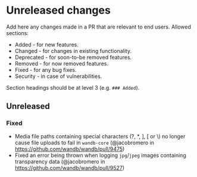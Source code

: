 # Unreleased changes

Add here any changes made in a PR that are relevant to end users. Allowed sections:

- Added - for new features.
- Changed - for changes in existing functionality.
- Deprecated - for soon-to-be removed features.
- Removed - for now removed features.
- Fixed - for any bug fixes.
- Security - in case of vulnerabilities.

Section headings should be at level 3 (e.g. `### Added`).

## Unreleased

### Fixed

- Media file paths containing special characters (?, \*, ], [ or \\) no longer cause file uploads to fail in `wandb-core` (@jacobromero in https://github.com/wandb/wandb/pull/9475)
- Fixed an error being thrown when logging `jpg`/`jpeg` images containing transparency data (@jacobromero in https://github.com/wandb/wandb/pull/9527)
